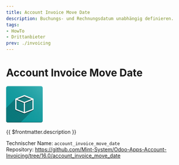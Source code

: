 ```yaml
---
title: Account Invoice Move Date
description: Buchungs- und Rechnungsdatum unabhängig definieren.
tags:
- HowTo
- Drittanbieter
prev: ./invoicing
---
```

# Account Invoice Move Date
![icon_oms_box](attachments/icon_oms_box.png)

{{ $frontmatter.description }}

Technischer Name: `account_invoice_move_date`\
Repository: <https://github.com/Mint-System/Odoo-Apps-Account-Invoicing/tree/16.0/account_invoice_move_date>
